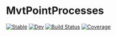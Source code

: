 # MvtPointProcesses

[![Stable](https://img.shields.io/badge/docs-stable-blue.svg)](https://JakeGrainger.github.io/MvtPointProcesses.jl/stable/)
[![Dev](https://img.shields.io/badge/docs-dev-blue.svg)](https://JakeGrainger.github.io/MvtPointProcesses.jl/dev/)
[![Build Status](https://github.com/JakeGrainger/MvtPointProcesses.jl/actions/workflows/CI.yml/badge.svg?branch=main)](https://github.com/JakeGrainger/MvtPointProcesses.jl/actions/workflows/CI.yml?query=branch%3Amain)
[![Coverage](https://codecov.io/gh/JakeGrainger/MvtPointProcesses.jl/branch/main/graph/badge.svg)](https://codecov.io/gh/JakeGrainger/MvtPointProcesses.jl)

